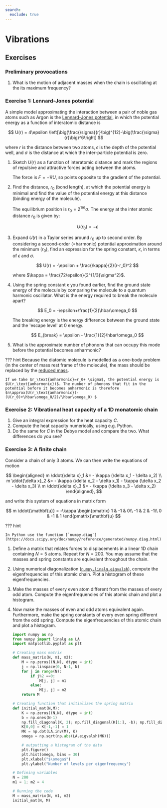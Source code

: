 ```yaml
---
search:
  exclude: true
---
```


# Vibrations

## Exercises

### Preliminary provocations

  1. What is the motion of adjacent masses when the chain is oscillating at the its maximum frequency?

### Exercise 1: Lennard-Jones potential

  A simple model approximating the interaction between a pair of noble gas atoms such as Argon is the [Lennard-Jones potential](https://en.wikipedia.org/wiki/Lennard-Jones_potential), in which the potential energy as a function of interatomic distance is

  $$ U(r) = 4\epsilon \left[\big(\frac{\sigma}{r}\big)^{12}-\big(\frac{\sigma}{r}\big)^6\right] $$

  where $r$ is the distance between two atoms, $\epsilon$ is the depth of the potential well, and $\sigma$ is the distance at which the inter-particle potential is zero.

  1. Sketch $U(r)$ as a function of interatomic distance and mark the regions of repulsive and attractive forces acting between the atoms.

      The force is $F = - \nabla U$, so points opposite to the gradient of the potential.

  2. Find the distance, $r_0$ (bond length), at which the potential energy is minimal and find the value of the potential energy at this distance (binding energy of the molecule).

      The equilibrium position is $r_0 = 2^{1/6}\sigma$. The energy at the inter atomic distance $r_0$ is given by:

      $$
      U(r_0) = -\epsilon
      $$

  3. Expand $U(r)$ in a Taylor series around $r_0$ up to second order. By considering a second-order (=harmonic) potential approximation around the minimum ($r_0$), find an expression for the spring constant, $\kappa$, in terms of $\epsilon$ and $\sigma$.

      $$
      U(r) = -\epsilon + \frac{\kappa}{2}(r-r_0)^2
      $$

      where $\kappa = \frac{72\epsilon}{2^{1/3}\sigma^2}$.

  4. Using the spring constant $\kappa$ you found earlier, find the ground state energy of the molecule by comparing the molecule to a quantum harmonic oscillator. What is the energy required to break the molecule apart?

      $$
      E_0 = -\epsilon+\frac{1}{2}\hbar\omega_0
      $$

      The breaking energy is the energy difference between the ground state and the 'escape level' at 0 energy.

      $$
      E_{break} = \epsilon - \frac{1}{2}\hbar\omega_0
      $$


  5. What is the approximate number of phonons that can occupy this mode before the potential becomes anharmonic?

??? hint
    Because the diatomic molecule is modelled as a one-body problem (in the center of mass rest frame of the molecule), the mass should be replaced by the [reduced mass](https://en.wikipedia.org/wiki/Reduced_mass).

    If we take $r_\text{anharmonic}=r_0+ \sigma$, the potential energy is $U(r_\text{anharmonic})$. The number of phonons that fit in the potential before it becomes anharmonic is therefore $n\approx(U(r_\text{anharmonic})-(U(r_0)+\hbar\omega_0/2)/\hbar\omega_0) $



### Exercise 2: Vibrational heat capacity of a 1D monatomic chain

  1. Give an integral expression for the heat capacity $C$.
  2. Compute the heat capacity numerically, using e.g. Python.
  3. Do the same for $C$ in the Debye model and compare the two.
  What differences do you see?

### Exercise 3: A finite chain

  Consider a chain of only 3 atoms. We can then write the equations of motion

  $$
  \begin{aligned}
  m \ddot{\delta x}_1 &= - \kappa (\delta x_1 - \delta x_2) \\
  m \ddot{\delta x}_2 &= - \kappa (\delta x_2 - \delta x_1) - \kappa (\delta x_2 - \delta x_3) \\
  m \ddot{\delta x}_3 &= - \kappa (\delta x_3 - \delta x_2)
  \end{aligned},
  $$

  and write this system of equations in matrix form

  $$
  m \ddot{\mathbf{u}} = -\kappa
  \begin{pmatrix}
  1 & -1 & 0\\
  -1 & 2 & -1\\
  0 & -1 & 1
  \end{pmatrix}\mathbf{u}
  $$

??? hint

    In Python use the function [`numpy.diag`](https://docs.scipy.org/doc/numpy/reference/generated/numpy.diag.html)

  1. Define a matrix that relates forces to displacements in a linear 1D chain containing $N=5$ atoms. Repeat for $N=200$.
  You may assume that the masses and spring constants are equivalent throughout the chain.
  2. Using numerical diagonalization ([`numpy.linalg.eigvalsh`](https://docs.scipy.org/doc/numpy/reference/generated/numpy.linalg.eigvalsh.html)), compute the eigenfrequencies of this atomic chain. Plot a histogram of these eigenfrequencies.
  3. Make the masses of every even atom different from the masses of every odd atom. Compute the eigenfrequencies of this atomic chain and plot a histogram.
  4. Now make the masses of even and odd atoms equivalent again. Furthermore, make the spring constants of every even spring different from the odd spring.
  Compute the eigenfrequencies of this atomic chain and plot a histogram.

      ```python
      import numpy as np
      from numpy import linalg as LA
      import matplotlib.pyplot as plt

      # Creating mass matrix
      def mass_matrix(N, m1, m2):
          M = np.zeros((N,N), dtype = int)
          j = np.linspace(0, N-1, N)
          for j in range(N):
              if j%2 ==0:
                  M[j, j] = m1
              else:
                  M[j, j] = m2
          return M

      # Creating function that initializes the spring matrix
      def initial_mat(N,M):
          K = np.zeros((N,N), dtype = int)
          b = np.ones(N-1)
          np.fill_diagonal(K, 2); np.fill_diagonal(K[1:], -b); np.fill_diagonal(K[:, 1:], -b)
          K[0,0] = K[-1,-1] = 1
          MK = np.dot(LA.inv(M), K)
          omega = np.sqrt(np.abs(LA.eigvalsh(MK)))

          # outputting a histogram of the data
          plt.figure()
          plt.hist(omega, bins = 30)
          plt.xlabel("$\omega$")
          plt.ylabel("Number of levels per eigenfrequency")

      # Defining variables
      N = 200
      m1 = 1; m2 = 4

      # Running the code
      M = mass_matrix(N, m1, m2)
      initial_mat(N, M)
      ```
